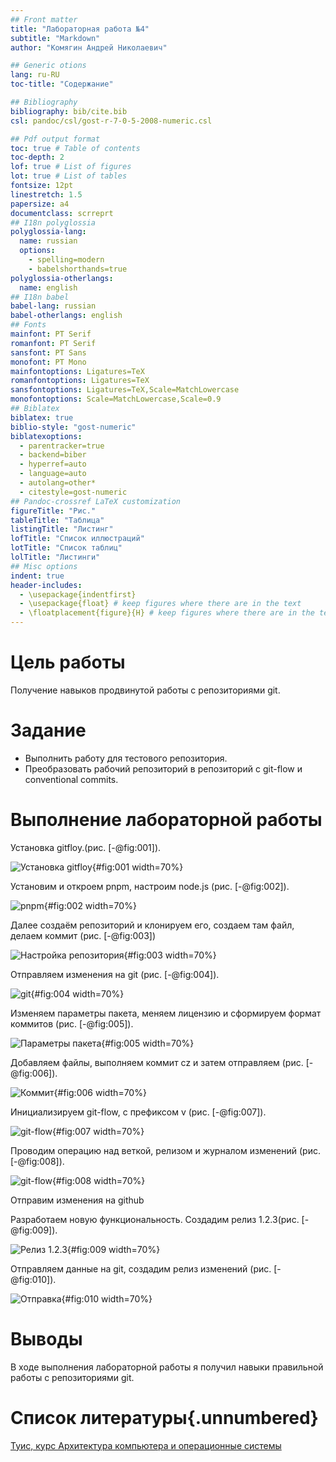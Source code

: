 ```yaml
---
## Front matter
title: "Лабораторная работа №4"
subtitle: "Markdown"
author: "Комягин Андрей Николаевич"

## Generic otions
lang: ru-RU
toc-title: "Содержание"

## Bibliography
bibliography: bib/cite.bib
csl: pandoc/csl/gost-r-7-0-5-2008-numeric.csl

## Pdf output format
toc: true # Table of contents
toc-depth: 2
lof: true # List of figures
lot: true # List of tables
fontsize: 12pt
linestretch: 1.5
papersize: a4
documentclass: scrreprt
## I18n polyglossia
polyglossia-lang:
  name: russian
  options:
	- spelling=modern
	- babelshorthands=true
polyglossia-otherlangs:
  name: english
## I18n babel
babel-lang: russian
babel-otherlangs: english
## Fonts
mainfont: PT Serif
romanfont: PT Serif
sansfont: PT Sans
monofont: PT Mono
mainfontoptions: Ligatures=TeX
romanfontoptions: Ligatures=TeX
sansfontoptions: Ligatures=TeX,Scale=MatchLowercase
monofontoptions: Scale=MatchLowercase,Scale=0.9
## Biblatex
biblatex: true
biblio-style: "gost-numeric"
biblatexoptions:
  - parentracker=true
  - backend=biber
  - hyperref=auto
  - language=auto
  - autolang=other*
  - citestyle=gost-numeric
## Pandoc-crossref LaTeX customization
figureTitle: "Рис."
tableTitle: "Таблица"
listingTitle: "Листинг"
lofTitle: "Список иллюстраций"
lotTitle: "Список таблиц"
lolTitle: "Листинги"
## Misc options
indent: true
header-includes:
  - \usepackage{indentfirst}
  - \usepackage{float} # keep figures where there are in the text
  - \floatplacement{figure}{H} # keep figures where there are in the text
---
```


# Цель работы

Получение навыков продвинутой работы с репозиториями git.

# Задание

* Выполнить работу для тестового репозитория.
* Преобразовать рабочий репозиторий в репозиторий с git-flow и conventional commits.



# Выполнение лабораторной работы

Установка gitfloy.(рис. [-@fig:001]).

![Установка gitfloy](image/1.PNG){#fig:001 width=70%}

Установим и откроем pnpm, настроим node.js (рис. [-@fig:002]).

![pnpm](image/2.PNG){#fig:002 width=70%}

Далее создаём репозиторий и клонируем его, создаем там файл, делаем коммит  (рис. [-@fig:003]) 

![Настройка репозитория](image/3.PNG){#fig:003 width=70%}

Отправляем изменения на git (рис. [-@fig:004]).

![git](image/4.PNG){#fig:004 width=70%}

Изменяем параметры пакета, меняем лицензию и сформируем формат коммитов (рис. [-@fig:005]).

![Параметры пакета](image/5.PNG){#fig:005 width=70%}

Добавляем файлы, выполняем коммит cz и затем отправляем (рис. [-@fig:006]).

![Коммит](image/6.PNG){#fig:006 width=70%}

Инициализируем git-flow, с префиксом v (рис. [-@fig:007]).

![git-flow](image/7.PNG){#fig:007 width=70%}

Проводим операцию над веткой, релизом и журналом изменений (рис. [-@fig:008]).

![git-flow](image/8.PNG){#fig:008 width=70%}

Отправим изменения на github

Разработаем новую функциональность. Создадим релиз 1.2.3(рис. [-@fig:009]). 

![Релиз 1.2.3](image/9.PNG){#fig:009 width=70%}

Отправляем данные на git, создадим релиз изменений (рис. [-@fig:010]). 

![Отправка](image/10.PNG){#fig:010 width=70%}

# Выводы

В ходе выполнения лабораторной работы я получил навыки правильной работы с репозиториями git.

# Список литературы{.unnumbered}

[Туис, курс Архитектура компьютера и операционные системы](https://esystem.rudn.ru/course/view.php?id=5790)

